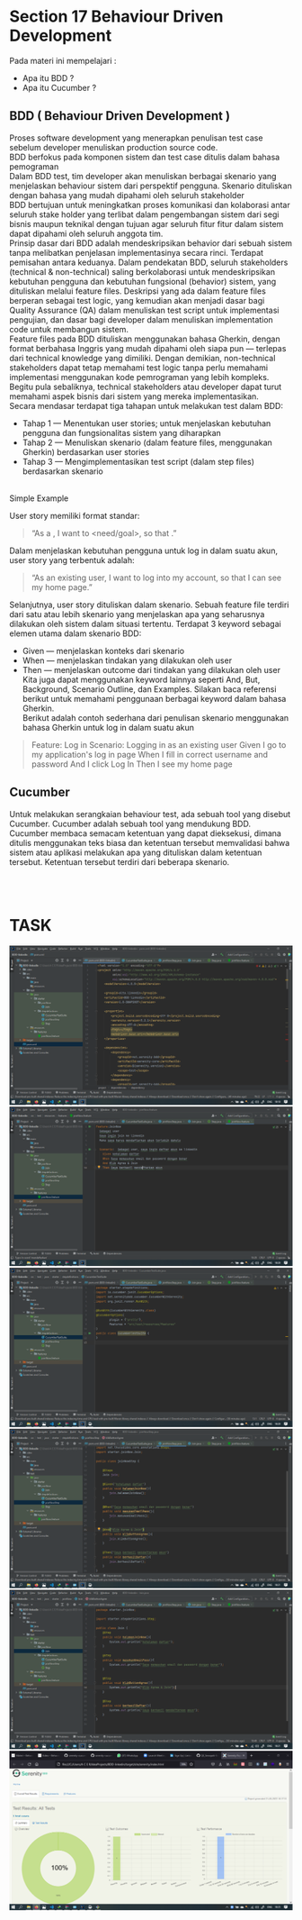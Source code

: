 # Section 17 Behaviour Driven Development

Pada materi ini mempelajari :

- Apa itu BDD ?
- Apa itu Cucumber ?

## BDD ( Behaviour Driven Development )

Proses software development yang menerapkan penulisan test case sebelum developer menuliskan production source code.
<br>
BDD berfokus pada komponen sistem dan test case ditulis dalam bahasa pemograman
<br>
Dalam BDD test, tim developer akan menuliskan berbagai skenario yang menjelaskan behaviour sistem dari perspektif pengguna. Skenario dituliskan dengan bahasa yang mudah dipahami oleh seluruh stakeholder
<br>
BDD bertujuan untuk meningkatkan proses komunikasi dan kolaborasi antar seluruh stake holder yang terlibat dalam pengembangan sistem dari segi bisnis maupun teknikal dengan tujuan agar seluruh fitur fitur dalam sistem dapat dipahami oleh seluruh anggota tim.
<br>
Prinsip dasar dari BDD adalah mendeskripsikan behavior dari sebuah sistem tanpa melibatkan penjelasan implementasinya secara rinci. Terdapat pemisahan antara keduanya. Dalam pendekatan BDD, seluruh stakeholders (technical & non-technical) saling berkolaborasi untuk mendeskripsikan kebutuhan pengguna dan kebutuhan fungsional (behavior) sistem, yang dituliskan melalui feature files. Deskripsi yang ada dalam feature files berperan sebagai test logic, yang kemudian akan menjadi dasar bagi Quality Assurance (QA) dalam menuliskan test script untuk implementasi pengujian, dan dasar bagi developer dalam menuliskan implementation code untuk membangun sistem.
<br>
Feature files pada BDD dituliskan menggunakan bahasa Gherkin, dengan format berbahasa Inggris yang mudah dipahami oleh siapa pun — terlepas dari technical knowledge yang dimiliki. Dengan demikian, non-technical stakeholders dapat tetap memahami test logic tanpa perlu memahami implementasi menggunakan kode pemrograman yang lebih kompleks. Begitu pula sebaliknya, technical stakeholders atau developer dapat turut memahami aspek bisnis dari sistem yang mereka implementasikan.
<br>
Secara mendasar terdapat tiga tahapan untuk melakukan test dalam BDD:

- Tahap 1 — Menentukan user stories; untuk menjelaskan kebutuhan pengguna dan fungsionalitas sistem yang diharapkan
- Tahap 2 — Menuliskan skenario (dalam feature files, menggunakan Gherkin) berdasarkan user stories
- Tahap 3 — Mengimplementasikan test script (dalam step files) berdasarkan skenario

<br>
Simple Example

User story memiliki format standar:

> “As a <role>, I want to <need/goal>, so that <why>.”

Dalam menjelaskan kebutuhan pengguna untuk log in dalam suatu akun, user story yang terbentuk adalah:

> “As an existing user, I want to log into my account, so that I can see my home page.”

Selanjutnya, user story dituliskan dalam skenario. Sebuah feature file terdiri dari satu atau lebih skenario yang menjelaskan apa yang seharusnya dilakukan oleh sistem dalam situasi tertentu. Terdapat 3 keyword sebagai elemen utama dalam skenario BDD:

- Given — menjelaskan konteks dari skenario
- When — menjelaskan tindakan yang dilakukan oleh user
- Then — menjelaskan outcome dari tindakan yang dilakukan oleh user
  <br>
  Kita juga dapat menggunakan keyword lainnya seperti And, But, Background, Scenario Outline, dan Examples. Silakan baca referensi berikut untuk memahami penggunaan berbagai keyword dalam bahasa Gherkin.
  <br>
  Berikut adalah contoh sederhana dari penulisan skenario menggunakan bahasa Gherkin untuk log in dalam suatu akun

> Feature: Log in
> Scenario: Logging in as an existing user
> Given I go to my application's log in page
> When I fill in correct username and password
> And I click Log In
> Then I see my home page

## Cucumber

Untuk melakukan serangkaian behaviour test, ada sebuah tool yang disebut Cucumber. Cucumber adalah sebuah tool yang mendukung BDD.
<br>
Cucumber membaca semacam ketentuan yang dapat dieksekusi, dimana ditulis menggunakan teks biasa dan ketentuan tersebut memvalidasi bahwa sistem atau aplikasi melakukan apa yang dituliskan dalam ketentuan tersebut. Ketentuan tersebut terdiri dari beberapa skenario.

<br>
<br>

# TASK

<img src="screenshot/Screenshot_1.png">
<img src="screenshot/Screenshot_2.png">
<img src="screenshot/Screenshot_3.png">
<img src="screenshot/Screenshot_4.png">
<img src="screenshot/Screenshot_5.png">
<img src="screenshot/Screenshot_6.png">
